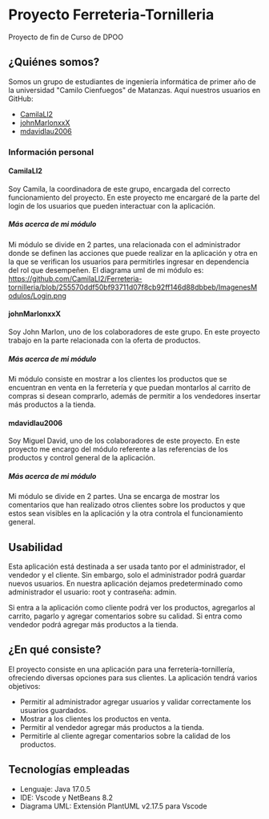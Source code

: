 # Proyecto Ferreteria-Tornilleria

Proyecto de fin de Curso de DPOO

## ¿Quiénes somos?

Somos un grupo de estudiantes de ingeniería informática de primer año de la universidad "Camilo Cienfuegos" de Matanzas. Aquí nuestros usuarios en GitHub: 
- [CamilaLl2](https://github.com/CamilaLl2)
- [johnMarlonxxX](https://github.com/johnMarlonxxX)
- [mdavidlau2006](https://github.com/mdavidlau2006)

### Información personal

#### CamilaLl2
Soy Camila, la coordinadora de este grupo, encargada del correcto funcionamiento del proyecto. En este proyecto me encargaré de la parte del login de los usuarios que pueden interactuar con la aplicación.

##### Más acerca de mi módulo
Mi módulo se divide en 2 partes, una relacionada con el administrador donde se definen las acciones que puede realizar en la aplicación y otra en la que se verifican los usuarios para permitirles ingresar en dependencia del rol que desempeñen. El diagrama uml de mi módulo es:
https://github.com/CamilaLl2/Ferreteria-tornilleria/blob/255570ddf50bf93711d07f8cb92ff146d88dbbeb/ImagenesModulos/Login.png

#### johnMarlonxxX
Soy John Marlon, uno de los colaboradores de este grupo. En este proyecto trabajo en la parte relacionada con la oferta de productos.

##### Más acerca de mi módulo
Mi módulo consiste en mostrar a los clientes los productos que se encuentran en venta en la ferretería y que puedan montarlos al carrito de compras si desean comprarlo, además de permitir a los vendedores insertar más productos a la tienda.

#### mdavidlau2006
Soy Miguel David, uno de los colaboradores de este proyecto. En este proyecto me encargo del módulo referente a las referencias de los productos y control general de la aplicación.

##### Más acerca de mi módulo
Mi módulo se divide en 2 partes. Una se encarga de mostrar los comentarios que han realizado otros clientes sobre los productos y que estos sean visibles en la aplicación y la otra controla el funcionamiento general.


## Usabilidad

Esta aplicación está destinada a ser usada tanto por el administrador, el vendedor y el cliente. Sin embargo, solo el administrador podrá guardar nuevos usuarios. En nuestra aplicación dejamos predeterminado como administrador el usuario: root y contraseña: admin.

Si entra a la aplicación como cliente podrá ver los productos, agregarlos al carrito, pagarlo y agregar comentarios sobre su calidad. Si entra como vendedor podrá agregar más productos a la tienda.

## ¿En qué consiste?

El proyecto consiste en una aplicación para una ferretería-tornillería, ofreciendo diversas opciones para sus clientes. La aplicación tendrá varios objetivos:

- Permitir al administrador agregar usuarios y validar correctamente los usuarios guardados.
- Mostrar a los clientes los productos en venta.
- Permitir al vendedor agregar más productos a la tienda.
- Permitirle al cliente agregar comentarios sobre la calidad de los productos.

## Tecnologías empleadas

- Lenguaje: Java 17.0.5
- IDE: Vscode y NetBeans 8.2
- Diagrama UML: Extensión PlantUML v2.17.5 para Vscode
